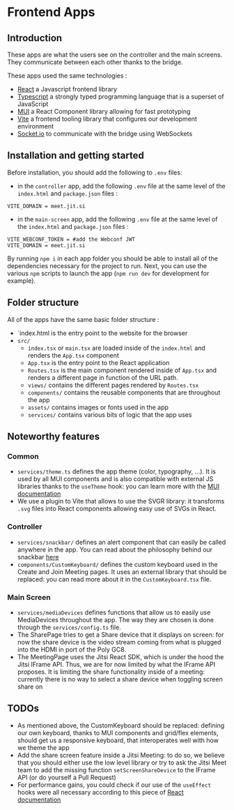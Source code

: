# Frontend Apps

## Introduction

These apps are what the users see on the controller and the main screens. They communicate between each other thanks to the bridge.

These apps used the same technologies :

- [React](https://beta.reactjs.org) a Javascript frontend library
- [Typescript](https://www.typescriptlang.org) a strongly typed programming language that is a superset of JavaScript
- [MUI](https://mui.com/material-ui/getting-started/overview/) a React Component library allowing for fast prototyping
- [Vite](https://vitejs.dev) a frontend tooling library that configures our development environment
- [Socket.io](https://socket.io) to communicate with the bridge using WebSockets

## Installation and getting started

Before installation, you should add the following to `.env` files:

- in the `controller` app, add the following `.env` file at the same level of the `index.html` and `package.json` files :

```
VITE_DOMAIN = meet.jit.si
```

- in the `main-screen` app, add the following `.env` file at the same level of the `index.html` and `package.json` files :

```
VITE_WEBCONF_TOKEN = #add the Webconf JWT
VITE_DOMAIN = meet.jit.si
```

By running `npm i` in each app folder you should be able to install all of the dependencies necessary for the project to run. Next, you can use the various `npm` scripts to launch the app (`npm run dev` for development for example).

## Folder structure

All of the apps have the same basic folder structure :

- `index.html is the entry point to the website for the browser
- `src/`
  - `index.tsx` or `main.tsx` are loaded inside of the `index.html` and renders the `App.tsx` component
  - `App.tsx` is the entry point to the React application
  - `Routes.tsx` is the main component rendered inside of `App.tsx` and renders a different page in function of the URL path.
  - `views/` contains the different pages rendered by `Routes.tsx`
  - `components/` contains the reusable components that are throughout the app
  - `assets/` contains images or fonts used in the app
  - `services/` contains various bits of logic that the app uses

## Noteworthy features

### Common

- `services/theme.ts` defines the app theme (color, typography, ...). It is used by all MUI components and is also compatible with external JS libraries thanks to the `useTheme` hook: you can learn more with the [MUI documentation](https://mui.com/material-ui/customization/theming/)
- We use a plugin to Vite that allows to use the SVGR library: it transforms `.svg` files into React components allowing easy use of SVGs in React.

### Controller

- `services/snackbar/` defines an alert component that can easily be called anywhere in the app. You can read about the philosophy behind our snackbar [here](https://medium.com/swlh/snackbars-in-react-an-exercise-in-hooks-and-context-299b43fd2a2b)
- `components/CustomKeyboard/` defines the custom keyboard used in the Create and Join Meeting pages. It uses an external library that should be replaced: you can read more about it in the `CustomKeyboard.tsx` file.

### Main Screen

- `services/mediaDevices` defines functions that allow us to easily use MediaDevices throughout the app. The way they are chosen is done through the `services/config.ts` file.
- The SharePage tries to get a Share device that it displays on screen: for now the share device is the video stream coming from what is plugged into the HDMI in port of the Poly GC8.
- The MeetingPage uses the Jitsi React SDK, which is under the hood the Jitsi IFrame API. Thus, we are for now limited by what the IFrame API proposes. It is limiting the share functionality inside of a meeting: currently there is no way to select a share device when toggling screen share on

## TODOs

- As mentioned above, the CustomKeyboard should be replaced: defining our own keyboard, thanks to MUI components and grid/flex elements, should get us a responsive keyboard, that interoperates well with how we theme the app
- Add the share screen feature inside a Jitsi Meeting: to do so, we believe that you should either use the low level library or try to ask the Jitsi Meet team to add the missing function `setScreenShareDevice` to the IFrame API (or do yourself a Pull Request)
- For performance gains, you could check if our use of the `useEffect` hooks were all necessary according to this piece of [React documentation](https://beta.reactjs.org/learn/you-might-not-need-an-effect)
